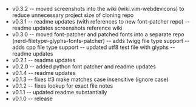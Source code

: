 - v0.3.2
-- moved screenshots into the wiki (wiki.vim-webdevicons) to reduce unnecessary project size of cloning repo
- v0.3.1
-- readme updates (with references to new font-patcher repo)
-- readme updates screenshots reference wiki
- v0.3.0
-- moved font-patcher and patched fonts into a separate repo (nerd-filetype-glyphs-fonts-patcher)
-- adds twigg file type support
-- adds cpp file type support
-- updated utf8 test file with glyphs
-- readme updates
- v0.2.1
-- readme updates
- v0.2.0
-- added python font patcher and readme updates
- v0.1.4
-- readme updates
- v0.1.3
-- fixes #3 make matches case insensitive (ignore case)
- v0.1.2
-- fixes lookup for exact file notes
- v0.1.1
-- updated readme substantially
- v0.1.0
-- release
